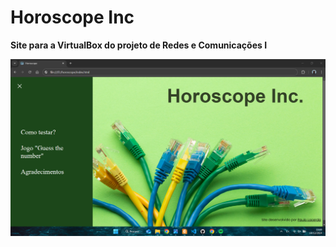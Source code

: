 # Horoscope Inc
**Site para a VirtualBox do projeto de Redes e Comunicações I**

![Screenshot do Projeto](index.png)


